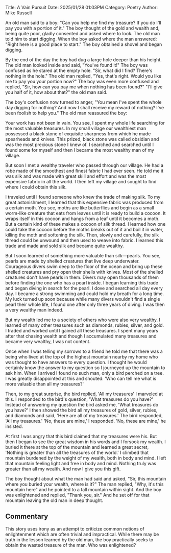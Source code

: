 Title: A Vain Pursuit
Date: 2025/01/28 01:03PM
Category: Poetry
Author: Mike Russell

An old man said to a boy: "Can you help me find my treasure? If you do I'll pay you with a portion of it." The boy thought of the gold and wealth and, being quite poor, gladly consented and asked where to look. The old man told him to start digging. When the boy asked where the man answered: "Right here is a good place to start." The boy obtained a shovel and began digging.

By the end of the day the boy had dug a large hole deeper than his height. The old man looked inside and said, "You've found it!" The boy was confused as he stared at the empty hole. "Sir, what did I find? There's nothing in the hole." The old man replied, "Yes, that's right. Would you like me to pay you your portion now?" The boy was even more confused and replied, "Sir, how can you pay me when nothing has been found?" "I'll give you half of it, how about that?" the old man said.

The boy's confusion now turned to anger, "You mean I've spent the whole day digging for nothing? And now I shall receive my reward of nothing? I've been foolish to help you." The old man reassured the boy:

Your work has not been in vain. You see, I spent my whole life searching for the most valuable treasures. In my small village our wealthiest man possessed a black stone of exquisite sharpness from which he made spearheads and knives. This prized, black stone was called obsidian and was the most precious stone I knew of. I searched and searched until I found some for myself and then I became the most wealthy man of my village.
    
But soon I met a wealthy traveler who passed through our village. He had a robe made of the smoothest and finest fabric I had ever seen. He told me it was silk and was made with great skill and effort and was the most expensive fabric in all the world. I then left my village and sought to find where I could obtain this silk.
    
I traveled until I found someone who knew the trade of making silk. To my great astonishment, I learned that this expensive fabric was produced from a certain moth. You see, moths are like butterflies and begin as a small worm-like creature that eats from leaves until it is ready to build a cocoon. It wraps itself in this cocoon and hangs from a leaf until it becomes a moth. But a certain kind of these makes a cocoon of silk thread. I learned how one could take the cocoon before the moths breaks out of it and boil it in water, killing the moth and softening the silk. Then, slowly and carefully, the silk thread could be unwound and then used to weave into fabric. I learned this trade and made and sold silk and became quite wealthy.
    
But I soon learned of something more valuable than silk—pearls. You see, pearls are made by shelled creatures that live deep underwater. Courageous divers swim deep to the floor of the ocean and bring up these shelled creatures and pry open their shells with knives. Most of the shelled creatures don't have pearls in them. Divers may open thousands of them before finding the one who has a pearl inside. I began learning this trade and began diving in search for the pearl. I dove and searched all day every day. I became a strong swimming and could hold my breath for a long time. My luck turned up soon because while many divers wouldn't find a single pearl their whole life, I found one after only three years of diving. I was then a very wealthy man indeed.
    
But my wealth led me to a society of others who were also very wealthy. I learned of many other treasures such as diamonds, rubies, silver, and gold. I traded and worked until I gained all these treasures. I spent many years after that chasing wealth and though I accumulated many treasures and became very wealthy, I was not content.
    
Once when I was telling my sorrows to a friend he told me that there was a being who lived at the top of the highest mountain nearby my home who was thought to have answers to every question. I thought he would certainly know the answer to my question so I journeyed up the mountain to ask him. When I arrived I found no such man, only a bird perched on a tree. I was greatly disappointed at this and shouted: 'Who can tell me what is more valuable than all my treasures?'
    
Then, to my great surprise, the bird replied, 'All my treasures' I marveled at this. I responded to the bird's question, 'What treasures do you have?' Instead of answering my question the bird asked me, 'What treasures do you have?' I then showed the bird all my treasures of gold, silver, rubies, and diamonds and said, 'Here are all of my treasures.' The bird responded, 'All my treasures.' 'No, these are mine,' I responded. 'No, these are mine,' he insisted.

At first I was angry that this bird claimed that my treasures were his. But then I began to see the great wisdom in his words and I forsook my wealth. I buried it there at the top of the mountain and learned a great secret, 'Nothing is greater than all the treasures of the world.' I climbed that mountain burdened by the weight of my wealth, both in body and mind. I left that mountain feeling light and free in body and mind. Nothing truly was greater than all my wealth. And now I give you this gift.

The boy thought about what the man had said and asked, "Sir, this mountain where you buried your wealth, where is it?" The man replied, "Why, it's this mountain here" and he pointed to a tall mountain within sight. And the boy was enlightened and replied, "Thank you, sir." And he set off for that mountain leaving the old man in deep thought.

## Commentary

This story uses irony as an attempt to criticize common notions of enlightenment which are often trivial and impractical. While there may be truth in the lesson learned by the old man, the boy practically seeks to obtain the wasted treasure of the man. Who was enlightened?
